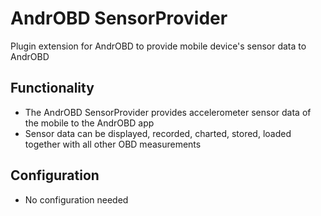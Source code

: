 AndrOBD SensorProvider
======================

Plugin extension for AndrOBD to provide mobile device's sensor data to AndrOBD

Functionality
-------------

- The AndrOBD SensorProvider provides accelerometer sensor data of the mobile to the AndrOBD app
- Sensor data can be displayed, recorded, charted, stored, loaded together with all other OBD measurements

Configuration
-------------

- No configuration needed
